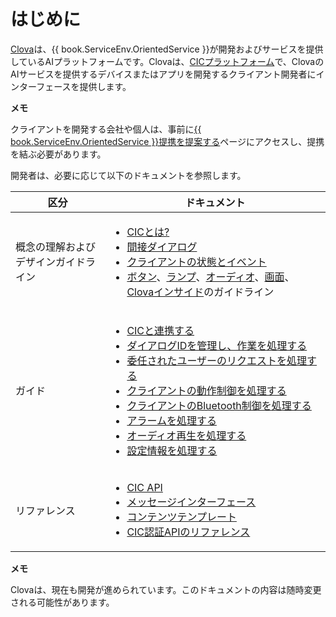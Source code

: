 # はじめに

<a target="_blank" href="https://clova.ai">Clova</a>は、{{ book.ServiceEnv.OrientedService }}が開発およびサービスを提供しているAIプラットフォームです。Clovaは、[CICプラットフォーム](/Develop/CIC_Overview.md#WhatisCIC)で、ClovaのAIサービスを提供するデバイスまたはアプリを開発するクライアント開発者にインターフェースを提供します。

<div class="note">
  <p><strong>メモ</strong></p>
  <p>クライアントを開発する会社や個人は、事前に<a target="_blank" href="{{ book.ServiceEnv.ProposalRegisterURI }}">{{ book.ServiceEnv.OrientedService }}提携を提案する</a>ページにアクセスし、提携を結ぶ必要があります。</p>
</div>

開発者は、必要に応じて以下のドキュメントを参照します。

<table>
  <thead>
    <tr>
      <th width="30%">区分</th>
      <th width="70%">ドキュメント</th>
    </tr>
  </thead>
  <tbody>
    <tr>
      <td>概念の理解およびデザインガイドライン</td>
      <td>
        <ul>
          <li><a href="/Develop/CIC_Overview.md#WhatisCIC">CICとは?</a></li>
          <li><a href="/Develop/CIC_Overview.md#IndirectDialogue">間接ダイアログ</a></li>
          <li><a href="/Design/Client_State_And_Event.md">クライアントの状態とイベント</a></li>
          <li><a href="/Design/Button.md">ボタン</a>、<a href="/Design/Light.md">ランプ</a>、<a href="/Design/Audio.md">オーディオ</a>、<a href="/Design/Screen.md">画面</a>、<a href="/Design/Clova_Inside.md">Clovaインサイド</a>のガイドライン</li>
        </ul>
      </td>
    </tr>
    <tr>
      <td>ガイド</td>
      <td>
        <ul>
          <li><a href="/Develop/Guides/Interact_with_CIC.md">CICと連携する</a></li>
          <li><a href="/Develop/Guides/Manage_Dialogue_ID_And_Handle_Tasks.md">ダイアログIDを管理し、作業を処理する</a></li>
          <li><a href="/Develop/Guides/Handle_Delegation.md">委任されたユーザーのリクエストを処理する</a></li>
          <li><a href="/Develop/Guides/Handle_Device_Control.md">クライアントの動作制御を処理する</a></li>
          <li><a href="/Develop/Guides/Handle_Bluetooth_Control.md">クライアントのBluetooth制御を処理する</a></li>
          <li><a href="/Develop/Guides/Handle_Alerts.md">アラームを処理する</a></li>
          <li><a href="/Develop/Guides/Handle_Audio_Playback.md">オーディオ再生を処理する</a></li>
          <li><a href="/Develop/Guides/Handle_Settings.md">設定情報を処理する</a></li>
        </ul>
      </td>
    </tr>
    <tr>
      <td>リファレンス</td>
      <td>
        <ul>
          <li><a href="/Develop/References/CIC_API.md">CIC API</a></li>
          <li><a href="/Develop/References/Message_Interfaces.md">メッセージインターフェース</a></li>
          <li><a href="/Develop/References/Content_Templates.md">コンテンツテンプレート</a></li>
          <li><a href="/Develop/References/Clova_Auth_API.md">CIC認証APIのリファレンス</a></li>
        </ul>
      </td>
    </tr>
  </tbody>
</table>


<div class="note">
  <p><strong>メモ</strong></p>
  <p>Clovaは、現在も開発が進められています。このドキュメントの内容は随時変更される可能性があります。</p>
</div>
